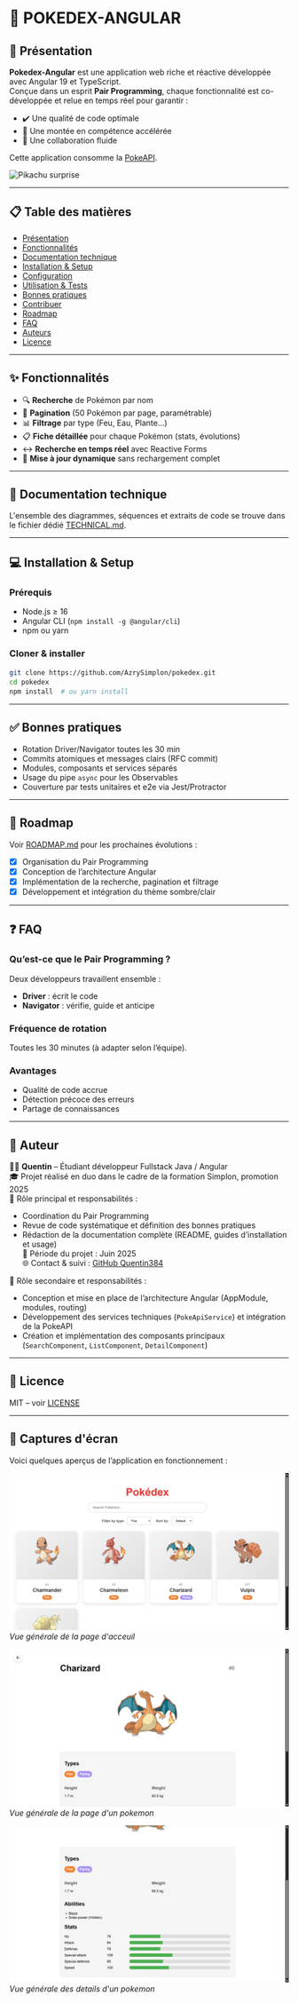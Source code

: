 # 🚀 POKEDEX-ANGULAR

## 📌 Présentation

**Pokedex-Angular** est une application web riche et réactive développée avec Angular 19 et TypeScript.  
Conçue dans un esprit **Pair Programming**, chaque fonctionnalité est co-développée et relue en temps réel pour garantir :
- ✔️ Une qualité de code optimale  
- 🚀 Une montée en compétence accélérée  
- 🤝 Une collaboration fluide  

Cette application consomme la [PokeAPI](https://pokeapi.co/).

![Pikachu surprise](https://media1.giphy.com/media/v1.Y2lkPTc5MGI3NjExMjVmYW5ncTVnaW5lZ3I1c2dvd3E3aXBwY3h2N2VyZHk5dWptYnc4eSZlcD12MV9pbnRlcm5hbF9naWZfYnlfaWQmY3Q9Zw/10LKovKon8DENq/giphy.gif)

---

## 📋 Table des matières

- [Présentation](#-présentation)
- [Fonctionnalités](#-fonctionnalités)
- [Documentation technique](#-documentation-technique)
- [Installation & Setup](#-installation--setup)
- [Configuration](#-configuration)
- [Utilisation & Tests](#-utilisation--tests)
- [Bonnes pratiques](#-bonnes-pratiques)
- [Contribuer](#-contribuer)
- [Roadmap](#-roadmap)
- [FAQ](#-faq)
- [Auteurs](#-auteurs)
- [Licence](#-licence)

---

## ✨ Fonctionnalités

- 🔍 **Recherche** de Pokémon par nom
- 📄 **Pagination** (50 Pokémon par page, paramétrable)
- 📊 **Filtrage** par type (Feu, Eau, Plante…)
- 📋 **Fiche détaillée** pour chaque Pokémon (stats, évolutions)
- ↔️ **Recherche en temps réel** avec Reactive Forms
- 🔄 **Mise à jour dynamique** sans rechargement complet

---

## 📌 Documentation technique

L'ensemble des diagrammes, séquences et extraits de code se trouve dans le fichier dédié [TECHNICAL.md](TECHNICAL.md).

---

## 💻 Installation & Setup

### Prérequis

- Node.js ≥ 16
- Angular CLI (`npm install -g @angular/cli`)
- npm ou yarn

### Cloner & installer

```bash
git clone https://github.com/AzrySimplon/pokedex.git
cd pokedex
npm install  # ou yarn install
```
---

## ✅ Bonnes pratiques

- Rotation Driver/Navigator toutes les 30 min
- Commits atomiques et messages clairs (RFC commit)
- Modules, composants et services séparés
- Usage du pipe `async` pour les Observables
- Couverture par tests unitaires et e2e via Jest/Protractor

---

## 🚀 Roadmap

Voir [ROADMAP.md](ROADMAP.md) pour les prochaines évolutions :

- [x] Organisation du Pair Programming  
- [x] Conception de l’architecture Angular  
- [x] Implémentation de la recherche, pagination et filtrage  
- [x] Développement et intégration du thème sombre/clair 

---

## ❓ FAQ

### Qu’est-ce que le Pair Programming ?
Deux développeurs travaillent ensemble :
- **Driver** : écrit le code
- **Navigator** : vérifie, guide et anticipe

### Fréquence de rotation
Toutes les 30 minutes (à adapter selon l’équipe).

### Avantages
- Qualité de code accrue
- Détection précoce des erreurs
- Partage de connaissances

---

## 📌 Auteur

👨‍💻 **Quentin** – Étudiant développeur Fullstack Java / Angular  
🎓 Projet réalisé en duo dans le cadre de la formation Simplon, promotion 2025  
🔧 Rôle principal et responsabilités :  
- Coordination du Pair Programming  
- Revue de code systématique et définition des bonnes pratiques  
- Rédaction de la documentation complète (README, guides d’installation et usage)  
📅 Période du projet : Juin 2025  
🌐 Contact & suivi : [GitHub Quentin384](https://github.com/Quentin384)

🔧 Rôle secondaire et responsabilités :  
- Conception et mise en place de l’architecture Angular (AppModule, modules, routing)  
- Développement des services techniques (`PokeApiService`) et intégration de la PokeAPI  
- Création et implémentation des composants principaux (`SearchComponent`, `ListComponent`, `DetailComponent`) 

---

## 📜 Licence

MIT – voir [LICENSE](LICENSE)

---

## 📸 Captures d'écran

Voici quelques aperçus de l’application en fonctionnement :

![Aperçu de l'application](screenshots/Overview.png)
*Vue générale de la page d'acceuil*

![Aperçu de l'application](screenshots/PokeView.png)
*Vue générale de la page d'un pokemon*

![Aperçu de l'application](screenshots/PokeDetails.png)
*Vue générale des details d'un pokemon*


